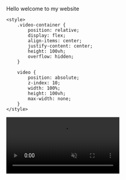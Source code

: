 <p>Hello welcome to my website</p>
<!DOCTYPE html>
<html lang="en">

<head>
    <title>
        How to Create Fullscreen Video 
        Background with HTML and CSS?
    </title>
    
    <style>
        .video-container {
            position: relative;
            display: flex;
            align-items: center;
            justify-content: center;
            height: 100vh;
            overflow: hidden;
        }

        video {
            position: absolute;
            z-index: 10;
            width: 100%;
            height: 100vh;
            max-width: none;
        }
    </style>
</head>

<body>
    <div class="video-container">
        <video src=
"bg-main.mp4"
            autoplay loop muted>
        </video>
    </div>
</body>

</html>

